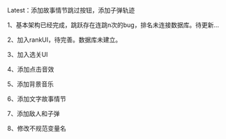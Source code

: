 Latest：添加故事情节跳过按钮，添加子弹轨迹

1、基本架构已经完成，跳跃存在连跳n次的bug，排名未连接数据库。待更新...

2、加入rankUI，待完善。数据库未建立。

3、加入选关UI

4、添加点击音效

5、添加背景音乐

6、添加文字故事情节

7、添加敌人和子弹

8、修改不规范变量名